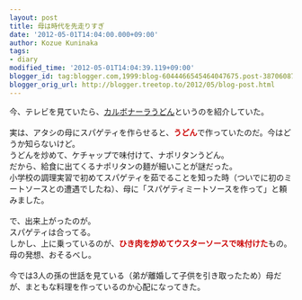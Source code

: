 ```yaml
---
layout: post
title: 母は時代を先走りすぎ
date: '2012-05-01T14:04:00.000+09:00'
author: Kozue Kuninaka
tags:
- diary
modified_time: '2012-05-01T14:04:39.119+09:00'
blogger_id: tag:blogger.com,1999:blog-6044466545464047675.post-3870608758222550743
blogger_orig_url: http://blogger.treetop.to/2012/05/blog-post.html
---
```


今、テレビを見ていたら、<a href="http://cookpad.com/recipe/1773076" target="_blank">カルボナーラうどん</a>というのを紹介していた。<br /><br />実は、アタシの母にスパゲティを作らせると、<b style="color: #cc0000;">うどん</b>で作っていたのだ。今はどうか知らないけど。<br />うどんを炒めて、ケチャップで味付けて、ナポリタンうどん。<br />だから、給食に出てくるナポリタンの麺が細いことが謎だった。<br />小学校の調理実習で初めてスパゲティを茹でることを知った時（ついでに初のミートソースとの遭遇でしたね）、母に「スパゲティミートソースを作って」と頼みました。<br /><br />で、出来上がったのが。<br />スパゲティは合ってる。<br />しかし、上に乗っているのが、<b style="color: #cc0000;">ひき肉を炒めてウスターソースで味付けた</b>もの。<br />母の発想、おそるべし。<br /><br />今では3人の孫の世話を見ている（弟が離婚して子供を引き取ったため）母だが、まともな料理を作っているのか心配になってきた。